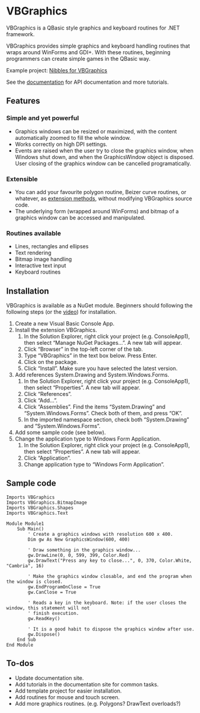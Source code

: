# VBGraphics

VBGraphics is a QBasic style graphics and keyboard routines for .NET framework.

VBGraphics provides simple graphics and keyboard handling routines that wraps
around WinForms and GDI+. With these routines, beginning programmers can create
simple games in the QBasic way.

Example project: [Nibbles for VBGraphics](https://github.com/lwchkg/Nibbles_VBGraphics)

See the [documentation](https://lwchkg.github.io/VBGraphics/) for API
documentation and more tutorials.

## Features

### Simple and yet powerful

* Graphics windows can be resized or maximized, with the content automatically
  zoomed to fill the whole window.
* Works correctly on high DPI settings.
* Events are raised when the user try to close the graphics window, when Windows
  shut down, and when the GraphicsWindow object is disposed. User closing of the
  graphics window can be cancelled programatically.

### Extensible

* You can add your favourite polygon routine, Beizer curve routines, or
  whatever, as [extension methods](https://docs.microsoft.com/en-us/dotnet/visual-basic/programming-guide/language-features/procedures/extension-methods),
  without modifying VBGraphics source code.
* The underlying form (wrapped around WinForms) and bitmap of a graphics window
  can be accessed and manipulated.

### Routines available

* Lines, rectangles and ellipses
* Text rendering
* Bitmap image handling
* Interactive text input
* Keyboard routines

## Installation

VBGraphics is available as a NuGet module. Beginners should following the
following steps (or the [video](https://www.youtube.com/watch?v=InU7Qk8RJTc&feature=youtu.be))
for installation.

1. Create a new Visual Basic Console App.
2. Install the extension VBGraphics.
   1. In the Solution Explorer, right click your project (e.g. ConsoleApp1),
      then select “Manage NuGet Packages…”. A new tab will appear.
   2. Click “Browser” in the top-left corner of the tab.
   3. Type “VBGraphics” in the text box below. Press Enter.
   4. Click on the package.
   5. Click “Install”. Make sure you have selected the latest version.
3. Add references System.Drawing and System.Windows.Forms.
   1. In the Solution Explorer, right click your project (e.g. ConsoleApp1),
      then select “Properties”. A new tab will appear.
   2. Click “References”.
   3. Click “Add…”.
   4. Click “Assemblies”. Find the items “System.Drawing” and
      “System.Windows.Forms”. Check both of them, and press “OK”.
   5. In the imported namespace section, check both “System.Drawing” and
      “System.Windows.Forms”.
4. Add some sample code (see below).
5. Change the application type to Windows Form Application.
   1. In the Solution Explorer, right click your project (e.g. ConsoleApp1),
      then select “Properties”. A new tab will appear.
   2. Click “Application”.
   3. Change application type to “Windows Form Application”.

## Sample code

```vbnet
Imports VBGraphics
Imports VBGraphics.BitmapImage
Imports VBGraphics.Shapes
Imports VBGraphics.Text

Module Module1
    Sub Main()
        ' Create a graphics windows with resolution 600 x 400.
        Dim gw As New GraphicsWindow(600, 400)

        ' Draw something in the graphics window...
        gw.DrawLine(0, 0, 599, 399, Color.Red)
        gw.DrawText("Press any key to close...", 0, 370, Color.White, "Cambria", 16)

        ' Make the graphics window closable, and end the program when the window is closed.
        gw.EndProgramOnClose = True
        gw.CanClose = True

        ' Reads a key in the keyboard. Note: if the user closes the window, this statement will not
        ' finish execution.
        gw.ReadKey()

        ' It is a good habit to dispose the graphics window after use.
        gw.Dispose()
    End Sub
End Module
```

## To-dos

* Update documentation site.
* Add tutorials in the documentation site for common tasks.
* Add template project for easier installation.
* Add routines for mouse and touch screen.
* Add more graphics routines. (e.g. Polygons? DrawText overloads?)
